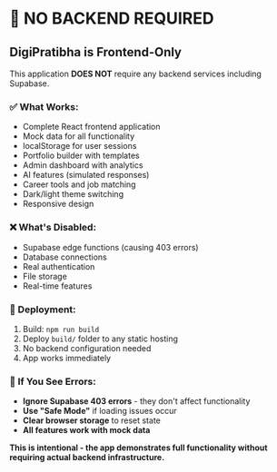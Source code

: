 # 🚫 NO BACKEND REQUIRED

## DigiPratibha is Frontend-Only

This application **DOES NOT** require any backend services including Supabase.

### ✅ What Works:
- Complete React frontend application
- Mock data for all functionality
- localStorage for user sessions
- Portfolio builder with templates
- Admin dashboard with analytics
- AI features (simulated responses)
- Career tools and job matching
- Dark/light theme switching
- Responsive design

### ❌ What's Disabled:
- Supabase edge functions (causing 403 errors)
- Database connections
- Real authentication
- File storage
- Real-time features

### 🔧 Deployment:
1. Build: `npm run build`
2. Deploy `build/` folder to any static hosting
3. No backend configuration needed
4. App works immediately

### 🐛 If You See Errors:
- **Ignore Supabase 403 errors** - they don't affect functionality
- **Use "Safe Mode"** if loading issues occur
- **Clear browser storage** to reset state
- **All features work with mock data**

**This is intentional - the app demonstrates full functionality without requiring actual backend infrastructure.**